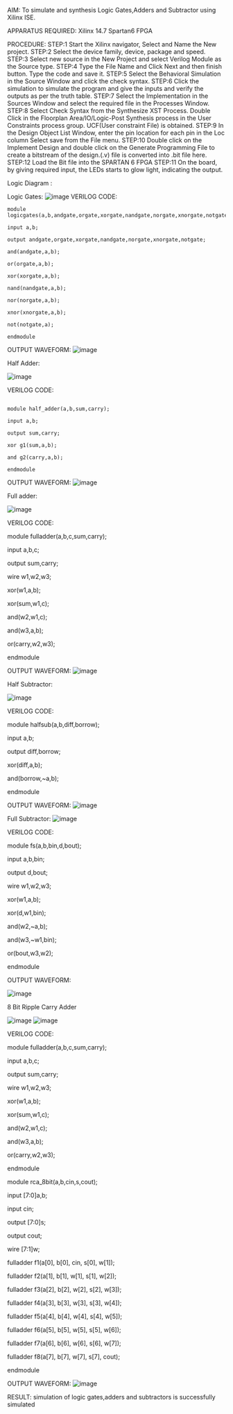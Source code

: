 AIM: To simulate and synthesis Logic Gates,Adders and Subtractor using Xilinx ISE.

APPARATUS REQUIRED: Xilinx 14.7 Spartan6 FPGA

PROCEDURE: STEP:1 Start the Xilinx navigator, Select and Name the New project. STEP:2 Select the device family, device, package and speed. STEP:3 Select new source in the New Project and select Verilog Module as the Source type. STEP:4 Type the File Name and Click Next and then finish button. Type the code and save it. STEP:5 Select the Behavioral Simulation in the Source Window and click the check syntax. STEP:6 Click the simulation to simulate the program and give the inputs and verify the outputs as per the truth table. STEP:7 Select the Implementation in the Sources Window and select the required file in the Processes Window. STEP:8 Select Check Syntax from the Synthesize XST Process. Double Click in the Floorplan Area/IO/Logic-Post Synthesis process in the User Constraints process group. UCF(User constraint File) is obtained. STEP:9 In the Design Object List Window, enter the pin location for each pin in the Loc column Select save from the File menu. STEP:10 Double click on the Implement Design and double click on the Generate Programming File to create a bitstream of the design.(.v) file is converted into .bit file here. STEP:12 Load the Bit file into the SPARTAN 6 FPGA STEP:11 On the board, by giving required input, the LEDs starts to glow light, indicating the output.

Logic Diagram :

Logic Gates:
![image](https://github.com/navaneethans/VLSI-LAB-EXP-1/assets/160569469/846b051b-ac12-47f6-9bc8-6d3b69c2ec04)
VERILOG CODE:
~~~
module logicgates(a,b,andgate,orgate,xorgate,nandgate,norgate,xnorgate,notgate);

input a,b;

output andgate,orgate,xorgate,nandgate,norgate,xnorgate,notgate;

and(andgate,a,b);

or(orgate,a,b);

xor(xorgate,a,b);

nand(nandgate,a,b);

nor(norgate,a,b);

xnor(xnorgate,a,b);

not(notgate,a);

endmodule
~~~

OUTPUT WAVEFORM:
![image](https://github.com/navaneethans/VLSI-LAB-EXP-1/assets/160569469/9f38f38b-e767-4f13-b2f4-7f9049e92f3e)



Half Adder:

![image](https://github.com/navaneethans/VLSI-LAB-EXP-1/assets/160569469/272a03f1-a128-4f0b-8239-4e9855aaa4c1)

VERILOG CODE:
~~~

module half_adder(a,b,sum,carry);

input a,b;

output sum,carry;

xor g1(sum,a,b);

and g2(carry,a,b);

endmodule
~~~
OUTPUT WAVEFORM:
![image](https://github.com/navaneethans/VLSI-LAB-EXP-1/assets/160569469/88226d25-fc8d-443f-8d2e-01ff340613b1)




Full adder:

![image](https://github.com/navaneethans/VLSI-LAB-EXP-1/assets/160569469/befcd280-7a3d-4326-9ca0-36d238e1e7af)


VERILOG CODE:

module fulladder(a,b,c,sum,carry);

input a,b,c;

output sum,carry;

wire w1,w2,w3;

xor(w1,a,b);

xor(sum,w1,c);

and(w2,w1,c);

and(w3,a,b);

or(carry,w2,w3);

endmodule

OUTPUT WAVEFORM:
![image](https://github.com/navaneethans/VLSI-LAB-EXP-1/assets/160569469/2cdf4a27-c646-4d54-9f7b-99d32ad1a51b)


Half Subtractor:

![image](https://github.com/navaneethans/VLSI-LAB-EXP-1/assets/160569469/0b922042-ec1e-4e77-8c7c-f4e967d287b5)

VERILOG CODE:

module halfsub(a,b,diff,borrow);

input a,b;

output diff,borrow;

xor(diff,a,b);

and(borrow,~a,b);

endmodule

OUTPUT WAVEFORM:
![image](https://github.com/navaneethans/VLSI-LAB-EXP-1/assets/160569469/76bcb011-d28d-4c46-aff7-6815aaff4b6d)

Full Subtractor:
![image](https://github.com/navaneethans/VLSI-LAB-EXP-1/assets/160569469/685152b3-4310-4509-b8c4-cb01bf2eea5c)

VERILOG CODE:

module fs(a,b,bin,d,bout);

input a,b,bin;

output d,bout;

wire w1,w2,w3;

xor(w1,a,b);

xor(d,w1,bin);

and(w2,~a,b);

and(w3,~w1,bin);

or(bout,w3,w2);

endmodule

OUTPUT WAVEFORM:

![image](https://github.com/navaneethans/VLSI-LAB-EXP-1/assets/160569469/41b5673e-f935-42d1-a211-f2cc504d6764)


8 Bit Ripple Carry Adder

![image](https://github.com/navaneethans/VLSI-LAB-EXP-1/assets/160569469/9933273d-f574-4c8b-9a97-6942d02c7c91)
![image](https://github.com/navaneethans/VLSI-LAB-EXP-1/assets/160569469/d48eabfa-eed8-4cc3-960e-7b7b7701f493)


VERILOG CODE:

module fulladder(a,b,c,sum,carry);

input a,b,c;

output sum,carry;

wire w1,w2,w3;

xor(w1,a,b);

xor(sum,w1,c);

and(w2,w1,c);

and(w3,a,b);

or(carry,w2,w3);

endmodule

module rca_8bit(a,b,cin,s,cout);

input [7:0]a,b;

input cin;

output [7:0]s;

output cout;

wire [7:1]w;

fulladder f1(a[0], b[0], cin, s[0], w[1]);

fulladder f2(a[1], b[1], w[1], s[1], w[2]);

fulladder f3(a[2], b[2], w[2], s[2], w[3]);

fulladder f4(a[3], b[3], w[3], s[3], w[4]);

fulladder f5(a[4], b[4], w[4], s[4], w[5]);

fulladder f6(a[5], b[5], w[5], s[5], w[6]);

fulladder f7(a[6], b[6], w[6], s[6], w[7]);

fulladder f8(a[7], b[7], w[7], s[7], cout);

endmodule

OUTPUT WAVEFORM:
![image](https://github.com/navaneethans/VLSI-LAB-EXP-1/assets/160569469/1a6ad17d-a2e7-469f-83cb-cf8bbcd65fb3)



RESULT:
simulation of logic gates,adders and subtractors is successfully simulated
